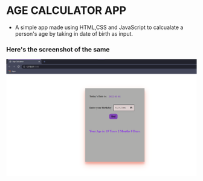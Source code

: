 # AGE CALCULATOR APP

- A simple app made using HTML,CSS and JavaScript to calcualate a person's age by taking in date of birth as input.

### Here's the screenshot of the same

![screenshot](./ageCalc.png)
